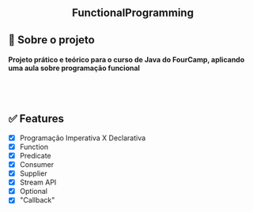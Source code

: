 <h2 align="center">FunctionalProgramming</h2>

## 🔎 Sobre o projeto
#### Projeto prático  e teórico para o curso de Java do FourCamp, aplicando uma aula sobre programação funcional

<br><br>

## ✅ Features

- [x] Programação Imperativa X Declarativa
- [x] Function
- [x] Predicate
- [x] Consumer
- [x] Supplier
- [x] Stream API
- [x] Optional
- [x] "Callback"

<br>

